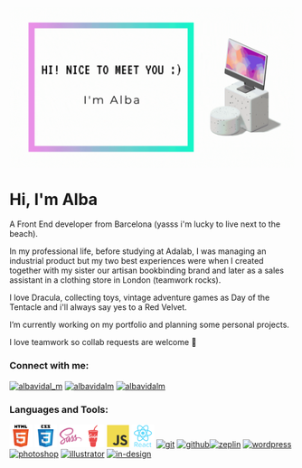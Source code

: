 <img align="center" src="./Hi.gif" alt="albavidal_m" />

# Hi, I'm Alba
A Front End developer from Barcelona (yasss i'm lucky to live next to the beach).<br>

In my professional life, before studying at Adalab, I was managing an industrial product but my two best experiences were when I created together with my sister our artisan bookbinding brand and later as a sales assistant in a clothing store in London (teamwork rocks).<br>

I love Dracula, collecting toys, vintage adventure games as Day of the Tentacle and i'll always say yes to a Red Velvet.<br>

I’m currently working on my portfolio and planning some personal projects.<br>

I love teamwork so collab requests are welcome 🖤

### Connect with me:

[<img align="center" src="https://raw.githubusercontent.com/rahuldkjain/github-profile-readme-generator/master/src/images/icons/Social/twitter.svg" alt="albavidal_m" height="30" width="40" />](https://twitter.com/albavidal_m) [<img align="center" src="https://raw.githubusercontent.com/rahuldkjain/github-profile-readme-generator/master/src/images/icons/Social/linked-in-alt.svg" alt="albavidalm" height="30" width="40" />](https://linkedin.com/in/albavidalm)  [<img align="center" src="https://cdn.worldvectorlogo.com/logos/pinterest-1.svg" alt="albavidalm" height="30" width="40" />](https://www.pinterest.es/wikiri/)

### Languages and Tools:
[<img src="https://raw.githubusercontent.com/devicons/devicon/master/icons/html5/html5-original-wordmark.svg" alt="html5" width="40" height="40"/>](https://www.w3.org/html/) [<img src="https://raw.githubusercontent.com/devicons/devicon/master/icons/css3/css3-original-wordmark.svg" alt="css3" width="40" height="40"/>](https://www.w3schools.com/css/)  [<img src="https://raw.githubusercontent.com/devicons/devicon/master/icons/sass/sass-original.svg" alt="sass" width="40" height="40"/>](https://sass-lang.com)[<img src="https://raw.githubusercontent.com/devicons/devicon/master/icons/gulp/gulp-plain.svg" alt="gulp" width="40" height="40"/>](https://gulpjs.com) [<img src="https://raw.githubusercontent.com/devicons/devicon/master/icons/javascript/javascript-original.svg" alt="javascript" width="40" height="40"/>](https://developer.mozilla.org/en-US/docs/Web/JavaScript) [<img src="https://raw.githubusercontent.com/devicons/devicon/master/icons/react/react-original-wordmark.svg" alt="react" width="40" height="40"/>](https://reactjs.org/) [<img src="https://www.vectorlogo.zone/logos/git-scm/git-scm-icon.svg" alt="git" width="40" height="40"/>](https://git-scm.com/) [<img src="https://cdn.worldvectorlogo.com/logos/github-icon.svg" alt="github" width="40" height="40"/>](https://github.com/)[<img src="https://cdn.worldvectorlogo.com/logos/zeplin.svg" alt="zeplin" width="40" height="40"/>](https://zeplin.io/) 
[<img src="https://cdn.worldvectorlogo.com/logos/wordpress-blue.svg" alt="wordpress" width="40" height="40"/>](https://wordpress.com/es/)
[<img src="https://cdn.worldvectorlogo.com/logos/adobe-photoshop-cs6.svg" alt="photoshop" width="40" height="40"/>](https://www.photoshop.com/en) [<img src="https://cdn.worldvectorlogo.com/logos/adobe-illustrator-cc-2019.svg" alt="illustrator" width="40" height="40"/>](https://www.adobe.com/in/products/illustrator.html) [<img src="https://cdn.worldvectorlogo.com/logos/indesign-cc.svg" alt="in-design" width="40" height="40"/>](https://www.adobe.com/es/products/indesign.html)


